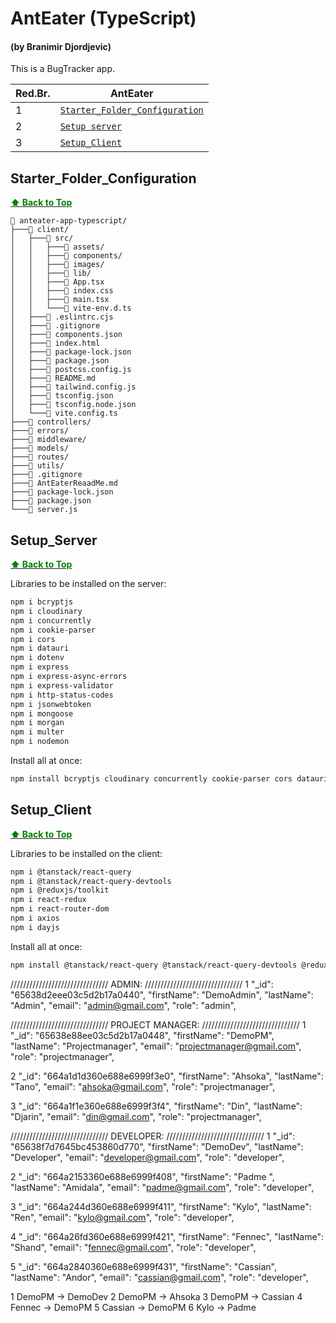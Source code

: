 # AntEater (TypeScript)

#### (by Branimir Djordjevic)

This is a BugTracker app.

| Red.Br. | AntEater                                                        |
| ------- | --------------------------------------------------------------- |
| 1       | [`Starter_Folder_Configuration`](#starter_folder_configuration) |
| 2       | [`Setup server`](#setup_server)                                 |
| 3       | [`Setup_Client`](#setup_client)                                 |

## Starter_Folder_Configuration

[<strong style='color:green;'>⬆️ Back to Top</strong>](#content)

```tsx
📁 anteater-app-typescript/
├───📁 client/
│   ├───📁 src/
│   │   ├───📁 assets/
│   │   ├───📁 components/
│   │   ├───📁 images/
│   │   ├───📁 lib/
│   │   ├───📄 App.tsx
│   │   ├───📄 index.css
│   │   ├───📄 main.tsx
│   │   └───📄 vite-env.d.ts
│   ├───📄 .eslintrc.cjs
│   ├───📄 .gitignore
│   ├───📄 components.json
│   ├───📄 index.html
│   ├───📄 package-lock.json
│   ├───📄 package.json
│   ├───📄 postcss.config.js
│   ├───📄 README.md
│   ├───📄 tailwind.config.js
│   ├───📄 tsconfig.json
│   ├───📄 tsconfig.node.json
│   └───📄 vite.config.ts
├───📁 controllers/
├───📁 errors/
├───📁 middleware/
├───📁 models/
├───📁 routes/
├───📁 utils/
├───📄 .gitignore
├───📄 AntEaterReaadMe.md
├───📄 package-lock.json
├───📄 package.json
└───📄 server.js
```

## Setup_Server

[<strong style='color:green;'>⬆️ Back to Top</strong>](#content)

Libraries to be installed on the server:

```sh
npm i bcryptjs
npm i cloudinary
npm i concurrently
npm i cookie-parser
npm i cors
npm i datauri
npm i dotenv
npm i express
npm i express-async-errors
npm i express-validator
npm i http-status-codes
npm i jsonwebtoken
npm i mongoose
npm i morgan
npm i multer
npm i nodemon
```

Install all at once:

```sh
npm install bcryptjs cloudinary concurrently cookie-parser cors datauri dotenv express express-async-errors express-validator http-status-codes jsonwebtoken mongoose morgan multer nodemon
```

## Setup_Client

[<strong style='color:green;'>⬆️ Back to Top</strong>](#content)

Libraries to be installed on the client:

```sh
npm i @tanstack/react-query
npm i @tanstack/react-query-devtools
npm i @reduxjs/toolkit
npm i react-redux
npm i react-router-dom
npm i axios
npm i dayjs
```

Install all at once:

```sh
npm install @tanstack/react-query @tanstack/react-query-devtools @reduxjs/toolkit react-redux react-router-dom axios dayjs
```

///////////////////////////////
ADMIN:
///////////////////////////////
1
"\_id": "65638d2eee03c5d2b17a0440",
"firstName": "DemoAdmin",
"lastName": "Admin",
"email": "admin@gmail.com",
"role": "admin",

///////////////////////////////
PROJECT MANAGER:
///////////////////////////////
1
"\_id": "65638e88ee03c5d2b17a0448",
"firstName": "DemoPM",
"lastName": "Projectmanager",
"email": "projectmanager@gmail.com",
"role": "projectmanager",

2
"\_id": "664a1d1d360e688e6999f3e0",
"firstName": "Ahsoka",
"lastName": "Tano",
"email": "ahsoka@gmail.com",
"role": "projectmanager",

3
"\_id": "664a1f1e360e688e6999f3f4",
"firstName": "Din",
"lastName": "Djarin",
"email": "din@gmail.com",
"role": "projectmanager",

///////////////////////////////
DEVELOPER:
///////////////////////////////
1
"\_id": "65638f7d7645bc453860d770",
"firstName": "DemoDev",
"lastName": "Developer",
"email": "developer@gmail.com",
"role": "developer",

2
"\_id": "664a2153360e688e6999f408",
"firstName": "Padme ",
"lastName": "Amidala",
"email": "padme@gmail.com",
"role": "developer",

3
"\_id": "664a244d360e688e6999f411",
"firstName": "Kylo",
"lastName": "Ren",
"email": "kylo@gmail.com",
"role": "developer",

4
"\_id": "664a26fd360e688e6999f421",
"firstName": "Fennec",
"lastName": "Shand",
"email": "fennec@gmail.com",
"role": "developer",

5
"\_id": "664a2840360e688e6999f431",
"firstName": "Cassian",
"lastName": "Andor",
"email": "cassian@gmail.com",
"role": "developer",

1 DemoPM -> DemoDev
2 DemoPM -> Ahsoka
3 DemoPM -> Cassian
4 Fennec -> DemoPM
5 Cassian -> DemoPM
6 Kylo -> Padme
